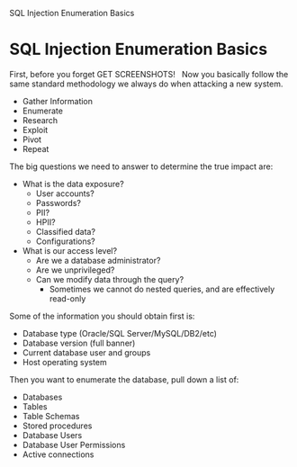 SQL Injection Enumeration Basics

# SQL Injection Enumeration Basics

First, before you forget GET SCREENSHOTS! 
 
Now you basically follow the same standard methodology we always do when attacking a new system. 
- Gather Information
- Enumerate
- Research
- Exploit
- Pivot
- Repeat


The big questions we need to answer to determine the true impact are:
- What is the data exposure?
  - User accounts?
  - Passwords?
  - PII?
  - HPII?
  - Classified data?
  - Configurations?
- What is our access level?
  - Are we a database administrator?
  - Are we unprivileged?
  - Can we modify data through the query? 
     - Sometimes we cannot do nested queries, and are effectively read-only


Some of the information you should obtain first is:
- Database type (Oracle/SQL Server/MySQL/DB2/etc)
- Database version (full banner)
- Current database user and groups
- Host operating system


Then you want to enumerate the database, pull down a list of:
- Databases
- Tables
- Table Schemas
- Stored procedures
- Database Users
- Database User Permissions
- Active connections